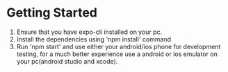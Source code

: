 # Getting Started

1. Ensure that you have expo-cli installed on your pc.
2. Install the dependencies using 'npm install' command
3. Run 'npm start' and use either your android/ios phone for development testing, for a much better experience use a android or ios emulator on your pc(android studio and xcode).
